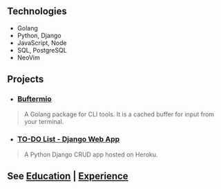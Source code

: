 ## Technologies
- Golang
- Python, Django
- JavaScript, Node
- SQL, PostgreSQL
- NeoVim

## Projects
- ### [Buftermio](https://pkg.go.dev/github.com/skovranek/buftermio)
> A Golang package for CLI tools. It is a cached buffer for input from your terminal.
- ### [TO-DO List - Django Web App](https://django-todos-7caa0bc186c8.herokuapp.com/)
> A Python Django CRUD app hosted on Heroku.

## See [Education](https://skovranek.github.io//education.html) | [Experience](https://skovranek.github.io//experience.html)
